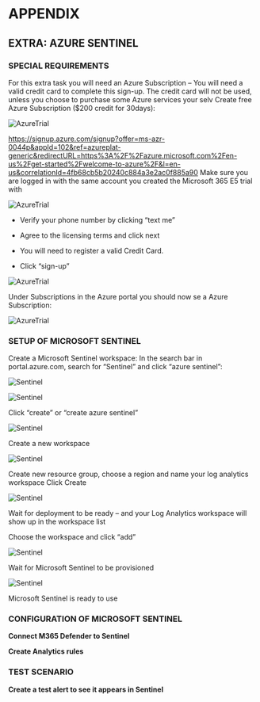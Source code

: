 # APPENDIX
## EXTRA: AZURE SENTINEL
### SPECIAL REQUIREMENTS

For this extra task you will need an Azure Subscription – You will need a valid credit card to complete this sign-up.
The credit card will not be used, unless you choose to purchase some Azure services your selv
Create free Azure Subscription ($200 credit for 30days):

![AzureTrial](../img/azuretrial1.png)

https://signup.azure.com/signup?offer=ms-azr-0044p&appId=102&ref=azureplat-generic&redirectURL=https%3A%2F%2Fazure.microsoft.com%2Fen-us%2Fget-started%2Fwelcome-to-azure%2F&l=en-us&correlationId=4fb68cb5b20240c884a3e2ac0f885a90
Make sure you are logged in with the same account you created the Microsoft 365 E5 trial with

![AzureTrial](../img/azuretrial2.png)

- Verify your phone number by clicking “text me”

- Agree to the licensing terms and click next
- You will need to register a valid Credit Card.

- Click “sign-up”

![AzureTrial](../img/azuretrial3.png)

Under Subscriptions in the Azure portal you should now se a Azure Subscription:

![AzureTrial](../img/azuretrial4.png)


### SETUP OF MICROSOFT SENTINEL
Create a Microsoft Sentinel workspace:
In the search bar in portal.azure.com, search for “Sentinel” and click “azure sentinel”:
 
![Sentinel](../img/sentinel1.png)
 
![Sentinel](../img/sentinel2.png)

Click “create” or “create azure sentinel”

![Sentinel](../img/sentinel3.png) 

Create a new workspace

![Sentinel](../img/sentinel4.png) 

Create new resource group, choose a region and name your log analytics workspace
Click Create

![Sentinel](../img/sentinel5.png) 

Wait for deployment to be ready – and your Log Analytics workspace will show up in the workspace list
 
Choose the workspace and click “add”

![Sentinel](../img/sentinel6.png) 

Wait for Microsoft Sentinel to be provisioned

![Sentinel](../img/sentinel7.png) 

Microsoft Sentinel is ready to use


### CONFIGURATION OF MICROSOFT SENTINEL

**Connect M365 Defender to Sentinel**

**Create Analytics rules**




### TEST SCENARIO
**Create a test alert to see it appears in Sentinel**
 
